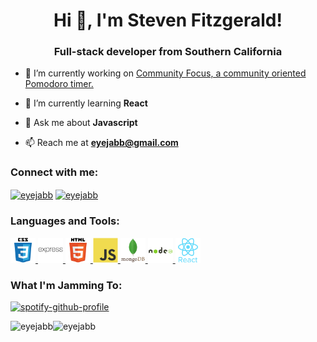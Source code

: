 <h1 align="center">Hi 👋, I'm Steven Fitzgerald!</h1>
<h3 align="center">Full-stack developer from Southern California</h3>

- 🔭 I’m currently working on [Community Focus, a community oriented Pomodoro timer.](https://github.com/CommunityFocus/CommunityFocus)

- 🌱 I’m currently learning **React**

- 💬 Ask me about **Javascript**

- 📫 Reach me at **eyejabb@gmail.com**

<h3 align="left">Connect with me:</h3>
<p align="left">
<a href="https://twitter.com/eyejabb" target="blank"><img align="center" src="https://raw.githubusercontent.com/rahuldkjain/github-profile-readme-generator/master/src/images/icons/Social/twitter.svg" alt="eyejabb" height="30" width="40" /></a>
<a href="https://linkedin.com/in/eyejabb" target="blank"><img align="center" src="https://raw.githubusercontent.com/rahuldkjain/github-profile-readme-generator/master/src/images/icons/Social/linked-in-alt.svg" alt="eyejabb" height="30" width="40" /></a>
</p>

<h3 align="left">Languages and Tools:</h3>
<p align="left"> <a href="https://www.w3schools.com/css/" target="_blank" rel="noreferrer"> <img src="https://raw.githubusercontent.com/devicons/devicon/master/icons/css3/css3-original-wordmark.svg" alt="css3" width="40" height="40"/> </a> <a href="https://expressjs.com" target="_blank" rel="noreferrer"> <img src="https://raw.githubusercontent.com/devicons/devicon/master/icons/express/express-original-wordmark.svg" alt="express" width="40" height="40"/> </a> <a href="https://www.w3.org/html/" target="_blank" rel="noreferrer"> <img src="https://raw.githubusercontent.com/devicons/devicon/master/icons/html5/html5-original-wordmark.svg" alt="html5" width="40" height="40"/> </a> <a href="https://developer.mozilla.org/en-US/docs/Web/JavaScript" target="_blank" rel="noreferrer"> <img src="https://raw.githubusercontent.com/devicons/devicon/master/icons/javascript/javascript-original.svg" alt="javascript" width="40" height="40"/> </a> <a href="https://www.mongodb.com/" target="_blank" rel="noreferrer"> <img src="https://raw.githubusercontent.com/devicons/devicon/master/icons/mongodb/mongodb-original-wordmark.svg" alt="mongodb" width="40" height="40"/> </a> <a href="https://nodejs.org" target="_blank" rel="noreferrer"> <img src="https://raw.githubusercontent.com/devicons/devicon/master/icons/nodejs/nodejs-original-wordmark.svg" alt="nodejs" width="40" height="40"/> </a> <a href="https://reactjs.org/" target="_blank" rel="noreferrer"> <img src="https://raw.githubusercontent.com/devicons/devicon/master/icons/react/react-original-wordmark.svg" alt="react" width="40" height="40"/> </a> </p>

<h3 align="left">What I'm Jamming To:</h3>
<p align="left">

[![spotify-github-profile](https://spotify-github-profile.vercel.app/api/view?uid=m8q1yecgdjahrwc6zel187sd6&cover_image=true&theme=novatorem&show_offline=false&background_color=121212&interchange=false&bar_color=53b14f&bar_color_cover=false)](https://github.com/kittinan/spotify-github-profile)
 
</p>

<p><img align="left" src="https://github-readme-stats.vercel.app/api/top-langs?username=eyejabb&show_icons=true&locale=en&layout=compact" alt="eyejabb" /></p>

<p>&nbsp;<img align="left" src="https://github-readme-stats.vercel.app/api?username=eyejabb&show_icons=true&locale=en" alt="eyejabb" /></p>
